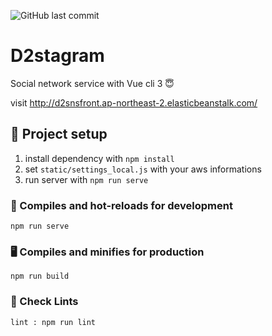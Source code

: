 ![GitHub last commit](https://img.shields.io/github/last-commit/veatoriche/D2-SNS-FRONT)
# D2stagram

Social network service with Vue cli 3 😇

visit http://d2snsfront.ap-northeast-2.elasticbeanstalk.com/

## 🔨 Project setup

1. install dependency with `npm install`
2. set `static/settings_local.js` with your aws informations
3. run server with `npm run serve`

### 🔧 Compiles and hot-reloads for development
```
npm run serve
```

### 🖥 Compiles and minifies for production
```
npm run build
```

### 📝 Check Lints
```
lint : npm run lint
```
